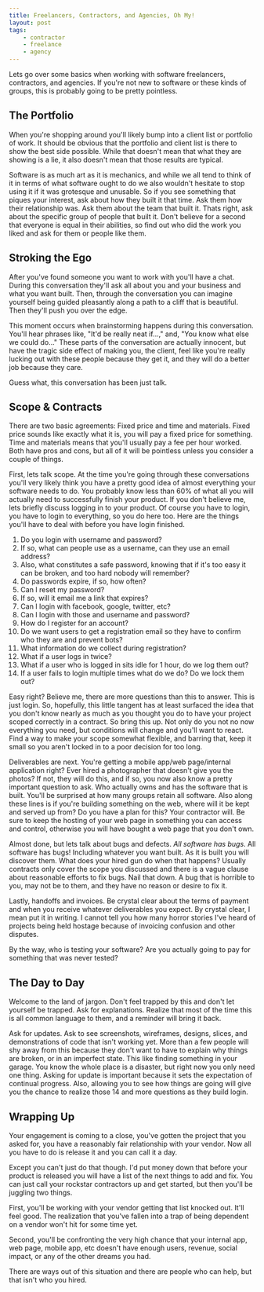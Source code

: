 ```yaml
---
title: Freelancers, Contractors, and Agencies, Oh My!
layout: post
tags:
    - contractor
    - freelance
    - agency
---
```


Lets go over some basics when working with software freelancers, contractors, and agencies. If you're not new
to software or these kinds of groups, this is probably going to be pretty pointless.

The Portfolio
------------
When you're shopping around you'll likely bump into a client list or portfolio of work. It should be obvious that
the portfolio and client list is there to show the best side possible. While that doesn't mean that what they are showing is
a lie, it also doesn't mean that those results are typical.

Software is as much art as it is mechanics, and while we all tend to think of it in terms of what software ought to do
we also wouldn't hesitate to stop using it if it was grotesque and unusable. So if you see something that piques your
interest, ask about how they built it that time. Ask them how their relationship was. Ask them about the team that built
it. Thats right, ask about the specific group of people that built it. Don't believe for a second that everyone is equal
in their abilities, so find out who did the work you liked and ask for them or people like them.

Stroking the Ego
---------------
After you've found someone you want to work with you'll have a chat. During this conversation they'll ask all about
you and your business and what you want built. Then, through the conversation you can imagine yourself being guided
pleasantly along a path to a cliff that is beautiful. Then they'll push you over the edge.

This moment occurs when brainstorming happens during this conversation. You'll hear phrases like, "It'd be really neat if...,"
and, "You know what else we could do..." These parts of the conversation are actually innocent, but have the tragic
side effect of making you, the client, feel like you're really lucking out with these people because they get it, and
they will do a better job because they care.

Guess what, this conversation has been just talk.

Scope & Contracts
---------
There are two basic agreements: Fixed price and time and materials. Fixed price sounds like exactly what it is, you will
pay a fixed price for something. Time and materials means that you'll usually pay a fee per hour worked. Both have
pros and cons, but all of it will be pointless unless you consider a couple of things.

First, lets talk scope. At the time you're going through these conversations you'll very likely think you have a pretty
good idea of almost everything your software needs to do. You probably know less than 60% of what all you will actually
need to successfully finish your product. If you don't believe me, lets briefly discuss logging in to your product. 
Of course you have to login, you have to login to everything, so you do here too. Here are the things you'll have to deal
with before you have login finished.

1. Do you login with username and password?
2. If so, what can people use as a username, can they use an email address?
3. Also, what constitutes a safe password, knowing that if it's too easy it can be broken, and too hard nobody will remember?
4. Do passwords expire, if so, how often?
5. Can I reset my password?
6. If so, will it email me a link that expires?
7. Can I login with facebook, google, twitter, etc?
8. Can I login with those and username and password?
9. How do I register for an account?
10. Do we want users to get a registration email so they have to confirm who they are and prevent bots?
11. What information do we collect during registration?
12. What if a user logs in twice?
13. What if a user who is logged in sits idle for 1 hour, do we log them out?
14. If a user fails to login multiple times what do we do? Do we lock them out?



Easy right? Believe me, there are more questions than this to answer. This is just login. So, hopefully, this little
tangent has at least surfaced the idea that you don't know nearly as much as you thought you do to have your project
scoped correctly in a contract. So bring this up. Not only do you not no now everything you need, but conditions will change
and you'll want to react. Find a way to make your scope somewhat flexible, and barring that, keep it small so you aren't
locked in to a poor decision for too long.

Deliverables are next. You're getting a mobile app/web page/internal application right? Ever hired a photographer that
doesn't give you the photos? If not, they will do this, and if so, you now also know a pretty important question to ask.
Who actually owns and has the software that is built. You'll be surprised at how many groups retain all software. Also along
these lines is if you're building something on the web, where will it be kept and served up from? Do you have a plan for
this? Your contractor will. Be sure to keep the hosting of your web page in something you can access and control, otherwise you
will have bought a web page that you don't own.

Almost done, but lets talk about bugs and defects. *All software has bugs*. All software has bugs! Including whatever
you want built. As it is built you will discover them. What does your hired gun do when that happens? Usually contracts
only cover the scope you discussed and there is a vague clause about reasonable efforts to fix bugs. Nail that down. A
bug that is horrible to you, may not be to them, and they have no reason or desire to fix it.

Lastly, handoffs and invoices. Be crystal clear about the terms of payment and when you receive whatever deliverables
you expect. By crystal clear, I mean put it in writing. I cannot tell you how many horror stories I've heard of projects
being held hostage because of invoicing confusion and other disputes.

By the way, who is testing your software? Are you actually going to pay for something that was never tested?

The Day to Day
--------------
Welcome to the land of jargon. Don't feel trapped by this and don't let yourself be trapped. Ask for explanations. Realize
that most of the time this is all common language to them, and a reminder will bring it back.

Ask for updates. Ask to see screenshots, wireframes, designs, slices, and demonstrations of code that isn't working yet. 
More than a few people will shy away from this because they don't want to have to explain why things are broken, or 
in an imperfect state. This like finding something in your garage. You know the whole place is a disaster, but right 
now you only need one thing. Asking for update is important because it sets the expectation of continual progress. 
Also, allowing you to see how things are going will give you the chance to realize those 14 and more questions as they build login.

Wrapping Up
----------
Your engagement is coming to a close, you've gotten the project that you asked for, you have a reasonably fair relationship
with your vendor. Now all you have to do is release it and you can call it a day.

Except you can't just do that though. I'd put money down that before your product is released you will have a list of
the next things to add and fix. You can just call your rockstar contractors up and get started, but then you'll be
juggling two things.

First, you'll be working with your vendor getting that list knocked out. It'll feel good. The realization that you've
fallen into a trap of being dependent on a vendor won't hit for some time yet.

Second, you'll be confronting the very high chance that your internal app, web page, mobile app, etc doesn't have enough
users, revenue, social impact, or any of the other dreams you had. 

There are ways out of this situation and there are people who can help, but that isn't who you hired. 

